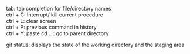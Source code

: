 tab: tab completion for file/directory names<br>
ctrl + C: Interrupt/ kill current procedure<br>
ctrl + L: clear screen<br>
ctrl + P: previous command in history<br>
ctrl + Y: paste
cd .. : go to parent directory


git status: displays the state of the working directory and the staging area
